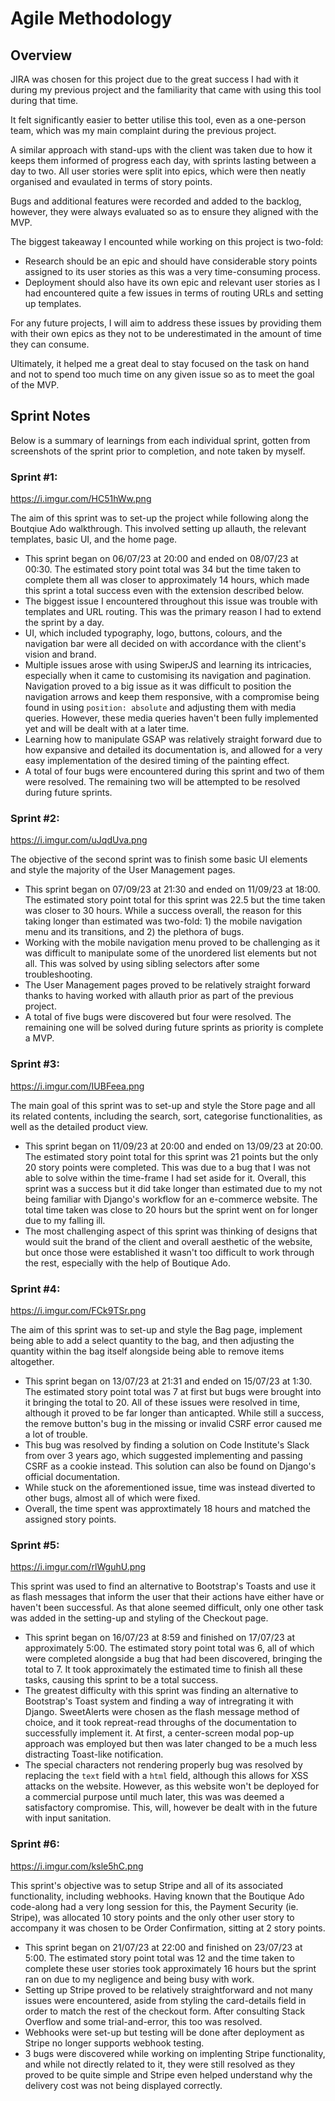 # Agile Methodology

## Overview

JIRA was chosen for this project due to the great success I had with it during my previous project and the familiarity that came with using this tool during that time.

It felt significantly easier to better utilise this tool, even as a one-person team, which was my main complaint during the previous project.

A similar approach with stand-ups with the client was taken due to how it keeps them informed of progress each day, with sprints lasting between a day to two. All user stories were split into epics, which were then neatly organised and evaulated in terms of story points.

Bugs and additional features were recorded and added to the backlog, however, they were always evaluated so as to ensure they aligned with the MVP.

The biggest takeaway I encounted while working on this project is two-fold:

- Research should be an epic and should have considerable story points assigned to its user stories as this was a very time-consuming process.
- Deployment should also have its own epic and relevant user stories as I had encountered quite a few issues in terms of routing URLs and setting up templates.

For any future projects, I will aim to address these issues by providing them with their own epics as they not to be underestimated in the amount of time they can consume.

Ultimately, it helped me a great deal to stay focused on the task on hand and not to spend too much time on any given issue so as to meet the goal of the MVP.

## Sprint Notes

Below is a summary of learnings from each individual sprint, gotten from screenshots of the sprint prior to completion, and note taken by myself.

### Sprint #1:

https://i.imgur.com/HC51hWw.png

The aim of this sprint was to set-up the project while following along the Boutqiue Ado walkthrough. This involved setting up allauth, the relevant templates, basic UI, and the home page.

- This sprint began on 06/07/23 at 20:00 and ended on 08/07/23 at 00:30. The estimated story point total was 34 but the time taken to complete them all was closer to approximately 14 hours, which made this sprint a total success even with the extension described below.
- The biggest issue I encountered throughout this issue was trouble with templates and URL routing. This was the primary reason I had to extend the sprint by a day.
- UI, which included typography, logo, buttons, colours, and the navigation bar were all decided on with accordance with the client's vision and brand.
- Multiple issues arose with using SwiperJS and learning its intricacies, especially when it came to customising its navigation and pagination. Navigation proved to a big issue as it was difficult to position the navigation arrows and keep them responsive, with a compromise being found in using `position: absolute` and adjusting them with media queries. However, these media queries haven't been fully implemented yet and will be dealt with at a later time.
- Learning how to manipulate GSAP was relatively straight forward due to how expansive and detailed its documentation is, and allowed for a very easy implementation of the desired timing of the painting effect.
- A total of four bugs were encountered during this sprint and two of them were resolved. The remaining two will be attempted to be resolved during future sprints.

### Sprint #2:

https://i.imgur.com/uJqdUva.png

The objective of the second sprint was to finish some basic UI elements and style the majority of the User Management pages.

- This sprint began on 07/09/23 at 21:30 and ended on 11/09/23 at 18:00. The estimated story point total for this sprint was 22.5 but the time taken was closer to 30 hours. While a success overall, the reason for this taking longer than estimated was two-fold: 1) the mobile navigation menu and its transitions, and 2) the plethora of bugs.
- Working with the mobile navigation menu proved to be challenging as it was difficult to manipulate some of the unordered list elements but not all. This was solved by using sibling selectors after some troubleshooting.
- The User Management pages proved to be relatively straight forward thanks to having worked with allauth prior as part of the previous project.
- A total of five bugs were discovered but four were resolved. The remaining one will be solved during future sprints as priority is complete a MVP.

### Sprint #3:

https://i.imgur.com/IUBFeea.png

The main goal of this sprint was to set-up and style the Store page and all its related contents, including the search, sort, categorise functionalities, as well as the detailed product view.

- This sprint began on 11/09/23 at 20:00 and ended on 13/09/23 at 20:00. The estimated story point total for this sprint was 21 points but the only 20 story points were completed. This was due to a bug that I was not able to solve within the time-frame I had set aside for it. Overall, this sprint was a success but it did take longer than estimated due to my not being familiar with Django's workflow for an e-commerce website. The total time taken was close to 20 hours but the sprint went on for longer due to my falling ill.
- The most challenging aspect of this sprint was thinking of designs that would suit the brand of the client and overall aesthetic of the website, but once those were established it wasn't too difficult to work through the rest, especially with the help of Boutique Ado.

### Sprint #4:

https://i.imgur.com/FCk9TSr.png

The aim of this sprint was to set-up and style the Bag page, implement being able to add a select quantity to the bag, and then adjusting the quantity within the bag itself alongside being able to remove items altogether.

- This sprint began on 13/07/23 at 21:31 and ended on 15/07/23 at 1:30. The estimated story point total was 7 at first but bugs were brought into it bringing the total to 20. All of these issues were resolved in time, although it proved to be far longer than anticapted. While still a success, the remove button's bug in the missing or invalid CSRF error caused me a lot of trouble.
- This bug was resolved by finding a solution on Code Institute's Slack from over 3 years ago, which suggested implementing and passing CSRF as a cookie instead. This solution can also be found on Django's official documentation.
- While stuck on the aforementioned issue, time was instead diverted to other bugs, almost all of which were fixed.
- Overall, the time spent was approxtimately 18 hours and matched the assigned story points.

### Sprint #5:

https://i.imgur.com/rlWguhU.png

This sprint was used to find an alternative to Bootstrap's Toasts and use it as flash messages that inform the user that their actions have either have or haven't been successful. As that alone seemed difficult, only one other task was added in the setting-up and styling of the Checkout page.

- This sprint began on 16/07/23 at 8:59 and finished on 17/07/23 at approximately 5:00. The estimated story point total was 6, all of which were completed alongside a bug that had been discovered, bringing the total to 7. It took approximately the estimated time to finish all these tasks, causing this sprint to be a total success.
- The greatest difficulty with this sprint was finding an alternative to Bootstrap's Toast system and finding a way of intregrating it with Django. SweetAlerts were chosen as the flash message method of choice, and it took repreat-read throughs of the documentation to successfully implement it. At first, a center-screen modal pop-up approach was employed but then was later changed to be a much less distracting Toast-like notification.
- The special characters not rendering properly bug was resolved by replacing the `text` field with a `html` field, although this allows for XSS attacks on the website. However, as this website won't be deployed for a commercial purpose until much later, this was was deemed a satisfactory compromise. This, will, however be dealt with in the future with input sanitation.

### Sprint #6:

https://i.imgur.com/ksle5hC.png

This sprint's objective was to setup Stripe and all of its associated functionality, including webhooks. Having known that the Boutique Ado code-along had a very long session for this, the Payment Security (ie. Stripe), was allocated 10 story points and the only other user story to accompany it was chosen to be Order Confirmation, sitting at 2 story points.

- This sprint began on 21/07/23 at 22:00 and finished on 23/07/23 at 5:00. The estimated story point total was 12 and the time taken to complete these user stories took approximately 16 hours but the sprint ran on due to my negligence and being busy with work.
- Setting up Stripe proved to be relatively straightforward and not many issues were encountered, aside from styling the card-details field in order to match the rest of the checkout form. After consulting Stack Overflow and some trial-and-error, this too was resolved.
- Webhooks were set-up but testing will be done after deployment as Stripe no longer supports webhook testing.
- 3 bugs were discovered while working on implenting Stripe functionality, and while not directly related to it, they were still resolved as they proved to be quite simple and Stripe even helped understand why the delivery cost was not being displayed correctly.
